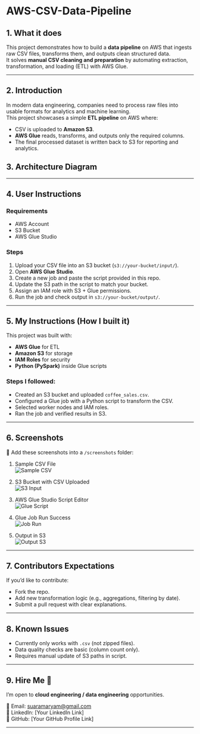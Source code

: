 # AWS-CSV-Data-Pipeline
  
## 1. What it does   
This project demonstrates how to build a **data pipeline** on AWS that ingests raw CSV files, transforms them, and outputs clean structured data.  
It solves **manual CSV cleaning and preparation** by automating extraction, transformation, and loading (ETL) with AWS Glue.  

---

## 2. Introduction  
In modern data engineering, companies need to process raw files into usable formats for analytics and machine learning.  
This project showcases a simple **ETL pipeline** on AWS where:  

- CSV is uploaded to **Amazon S3**.  
- **AWS Glue** reads, transforms, and outputs only the required columns.  
- The final processed dataset is written back to S3 for reporting and analytics.  

## 3. Architecture Diagram  

---

## 4. User Instructions  

### Requirements  
- AWS Account  
- S3 Bucket  
- AWS Glue Studio  

### Steps  
1. Upload your CSV file into an S3 bucket (`s3://your-bucket/input/`).  
2. Open **AWS Glue Studio**.  
3. Create a new job and paste the script provided in this repo.  
4. Update the S3 path in the script to match your bucket.  
5. Assign an IAM role with S3 + Glue permissions.  
6. Run the job and check output in `s3://your-bucket/output/`.  

---

## 5. My Instructions (How I built it)  

This project was built with:  
- **AWS Glue** for ETL  
- **Amazon S3** for storage  
- **IAM Roles** for security  
- **Python (PySpark)** inside Glue scripts  

### Steps I followed:  
- Created an S3 bucket and uploaded `coffee_sales.csv`.  
- Configured a Glue job with a Python script to transform the CSV.  
- Selected worker nodes and IAM roles.  
- Ran the job and verified results in S3.  

---

## 6. Screenshots  

📸 Add these screenshots into a `/screenshots` folder:  

1. Sample CSV File  
   ![Sample CSV](./screenshots/sample_csv.png)  

2. S3 Bucket with CSV Uploaded  
   ![S3 Input](./screenshots/s3_input.png)  

3. AWS Glue Studio Script Editor  
   ![Glue Script](./screenshots/glue_script.png)  

4. Glue Job Run Success  
   ![Job Run](./screenshots/job_success.png)  

5. Output in S3  
   ![Output S3](./screenshots/s3_output.png)  

---

## 7. Contributors Expectations  
If you’d like to contribute:  
- Fork the repo.  
- Add new transformation logic (e.g., aggregations, filtering by date).  
- Submit a pull request with clear explanations.  

---

## 8. Known Issues  
- Currently only works with `.csv` (not zipped files).  
- Data quality checks are basic (column count only).  
- Requires manual update of S3 paths in script.  

---

## 9. Hire Me 💼  
I’m open to **cloud engineering / data engineering** opportunities.  

📧 Email: [suaramaryam@gmail.com](mailto:suaramaryam@gmail.com)  
🔗 LinkedIn: [Your LinkedIn Link]  
🐙 GitHub: [Your GitHub Profile Link]  

---
